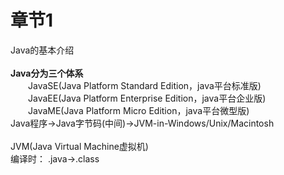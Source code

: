 # 章节1  
Java的基本介绍  </br>
</br>
**Java分为三个体系**
</br>&ensp;&ensp;&ensp;&ensp;JavaSE(Java Platform Standard Edition，java平台标准版)
</br>&ensp;&ensp;&ensp;&ensp;JavaEE(Java Platform Enterprise Edition，java平台企业版)
</br>&ensp;&ensp;&ensp;&ensp;JavaME(Java Platform Micro Edition，java平台微型版)
</br>Java程序->Java字节码(中间)->JVM-in-Windows/Unix/Macintosh  
</br>JVM(Java Virtual Machine虚拟机)
</br>编译时： .java->.class
